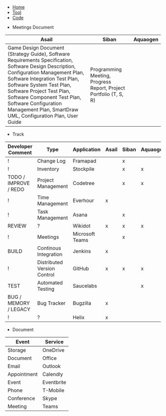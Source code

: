- [Home](https://sammight.github.io/Sammight/index)
- [Tool](https://sammight.github.io/Sammight/coding)
- [Code](https://sammight.github.io/Sammight/source)

+ Meetings Document

Asail | Siban | Aquaogen
------|-------|---------
Game Design Document (Strategy Guide), Software Requirements Specification, Software Design Description, Configuration Management Plan, Software Integration Test Plan, Software System Test Plan, Software Project Test Plan, Software Component Test Plan, Software Configuration Management Plan, SmartDraw UML, Configuration Plan, User Guide | Programming Meeting, Progress Report, Project Portfolio (T, S, R) | 

+ Track

Developer Comment | Type | Application | Asail | Siban | Aquaogen
------------------|------|-------------|-------|-------|---------
! | Change Log | Framapad | | x | 
! | Inventory | Stockpile | | x | x
TODO / IMPROVE / REDO | Project Management | Codetree | | x | x
! | Time Management | Everhour | x | |
! | Task Management | Asana | | x |
REVIEW | ? | Wikidot | x | x | x
! | Meetings | Microsoft Teams |  | x | 
BUILD | Continous Integration | Jenkins | x | |
! | Distributed Version Control | GitHub | x | x | x
TEST | Automated Testing | Saucelabs | | | x  
BUG / MEMORY / LEGACY | Bug Tracker | Bugzilla | x | |
! | ? | Helix | x | | |

+ Document

Event | Service
------|--------
Storage | OneDrive
Document | Office
Email | Outlook
Appointment | Calendly
Event | Eventbrite
Phone | T-Mobile
Conference | Skype
Meeting | Teams
